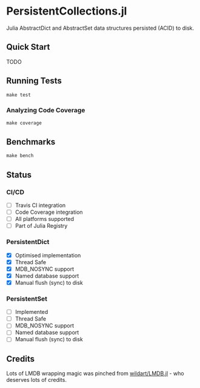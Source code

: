 # PersistentCollections.jl

Julia AbstractDict and AbstractSet data structures persisted (ACID) to disk.

## Quick Start

TODO

## Running Tests

```julia
make test
```

### Analyzing Code Coverage

```julia
make coverage
```

## Benchmarks

```julia
make bench
```

## Status

### CI/CD

- [ ] Travis CI integration
- [ ] Code Coverage integration
- [ ] All platforms supported
- [ ] Part of Julia Registry

### PersistentDict

- [x] Optimised implementation
- [x] Thread Safe
- [x] MDB_NOSYNC support
- [x] Named database support
- [x] Manual flush (sync) to disk

### PersistentSet

- [ ] Implemented
- [ ] Thread Safe
- [ ] MDB_NOSYNC support
- [ ] Named database support
- [ ] Manual flush (sync) to disk

## Credits

Lots of LMDB wrapping magic was pinched from [wildart/LMDB.jl](https://github.com/wildart/LMDB.jl) - who deserves lots of credits.

